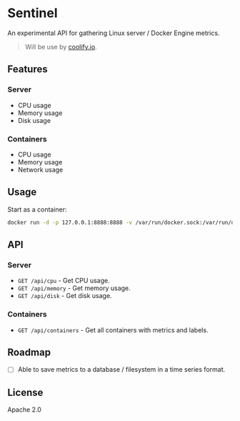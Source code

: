 # Sentinel

An experimental API for gathering Linux server / Docker Engine metrics.

> Will be use by [coolify.io](https://coolify.io).

## Features
### Server
- CPU usage
- Memory usage
- Disk usage
### Containers
- CPU usage
- Memory usage
- Network usage


## Usage
Start as a container:
```bash
docker run -d -p 127.0.0.1:8888:8888 -v /var/run/docker.sock:/var/run/docker.sock --name sentinel ghcr.io/coollabsio/sentinel:latest
```

## API
### Server
- `GET /api/cpu` - Get CPU usage.
- `GET /api/memory` - Get memory usage.
- `GET /api/disk` - Get disk usage.

### Containers
- `GET /api/containers` - Get all containers with metrics and labels.

## Roadmap

- [ ] Able to save metrics to a database / filesystem in a time series format.

## License
Apache 2.0

